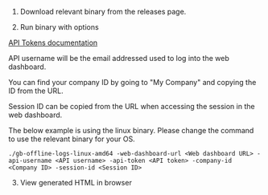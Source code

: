 1. Download relevant binary from the releases page.

2. Run binary with options

[API Tokens documentation](https://docs.gamebench.net/docs/web-dashboard/api-tokens/)

API username will be the email addressed used to log into the web dashboard.

You can find your company ID by going to "My Company" and copying the ID from the URL.

Session ID can be copied from the URL when accessing the session in the web dashboard.

The below example is using the linux binary. Please change the command to use the relevant binary for your OS.

```
./gb-offline-logs-linux-amd64 -web-dashboard-url <Web dashboard URL> -api-username <API username> -api-token <API token> -company-id <Company ID> -session-id <Session ID>
```

3. View generated HTML in browser
